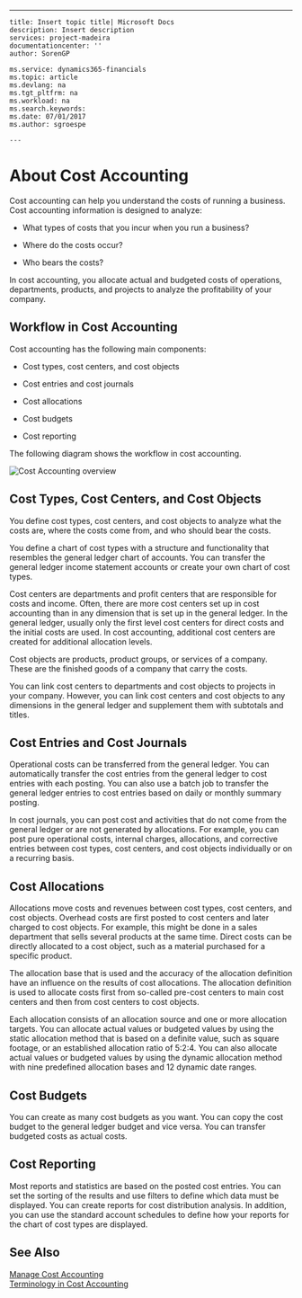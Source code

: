 ---
    title: Insert topic title| Microsoft Docs
    description: Insert description
    services: project-madeira
    documentationcenter: ''
    author: SorenGP

    ms.service: dynamics365-financials
    ms.topic: article
    ms.devlang: na
    ms.tgt_pltfrm: na
    ms.workload: na
    ms.search.keywords:
    ms.date: 07/01/2017
    ms.author: sgroespe

    ---
# About Cost Accounting
Cost accounting can help you understand the costs of running a business. Cost accounting information is designed to analyze:  
  
-   What types of costs that you incur when you run a business?  
  
-   Where do the costs occur?  
  
-   Who bears the costs?  
  
 In cost accounting, you allocate actual and budgeted costs of operations, departments, products, and projects to analyze the profitability of your company.  
  
## Workflow in Cost Accounting  
 Cost accounting has the following main components:  
  
-   Cost types, cost centers, and cost objects  
  
-   Cost entries and cost journals  
  
-   Cost allocations  
  
-   Cost budgets  
  
-   Cost reporting  
  
 The following diagram shows the workflow in cost accounting.  
  
 ![Cost Accounting overview](../FullExperience/media/costaccountingoverview.png "CostAccountingOverview")  
  
## Cost Types, Cost Centers, and Cost Objects  
 You define cost types, cost centers, and cost objects to analyze what the costs are, where the costs come from, and who should bear the costs.  
  
 You define a chart of cost types with a structure and functionality that resembles the general ledger chart of accounts. You can transfer the general ledger income statement accounts or create your own chart of cost types.  
  
 Cost centers are departments and profit centers that are responsible for costs and income. Often, there are more cost centers set up in cost accounting than in any dimension that is set up in the general ledger. In the general ledger, usually only the first level cost centers for direct costs and the initial costs are used. In cost accounting, additional cost centers are created for additional allocation levels.  
  
 Cost objects are products, product groups, or services of a company. These are the finished goods of a company that carry the costs.  
  
 You can link cost centers to departments and cost objects to projects in your company. However, you can link cost centers and cost objects to any dimensions in the general ledger and supplement them with subtotals and titles.  
  
## Cost Entries and Cost Journals  
 Operational costs can be transferred from the general ledger. You can automatically transfer the cost entries from the general ledger to cost entries with each posting. You can also use a batch job to transfer the general ledger entries to cost entries based on daily or monthly summary posting.  
  
 In cost journals, you can post cost and activities that do not come from the general ledger or are not generated by allocations. For example, you can post pure operational costs, internal charges, allocations, and corrective entries between cost types, cost centers, and cost objects individually or on a recurring basis.  
  
## Cost Allocations  
 Allocations move costs and revenues between cost types, cost centers, and cost objects. Overhead costs are first posted to cost centers and later charged to cost objects. For example, this might be done in a sales department that sells several products at the same time. Direct costs can be directly allocated to a cost object, such as a material purchased for a specific product.  
  
 The allocation base that is used and the accuracy of the allocation definition have an influence on the results of cost allocations. The allocation definition is used to allocate costs first from so-called pre-cost centers to main cost centers and then from cost centers to cost objects.  
  
 Each allocation consists of an allocation source and one or more allocation targets. You can allocate actual values or budgeted values by using the static allocation method that is based on a definite value, such as square footage, or an established allocation ratio of 5:2:4. You can also allocate actual values or budgeted values by using the dynamic allocation method with nine predefined allocation bases and 12 dynamic date ranges.  
  
## Cost Budgets  
 You can create as many cost budgets as you want. You can copy the cost budget to the general ledger budget and vice versa. You can transfer budgeted costs as actual costs.  
  
## Cost Reporting  
 Most reports and statistics are based on the posted cost entries. You can set the sorting of the results and use filters to define which data must be displayed. You can create reports for cost distribution analysis. In addition, you can use the standard account schedules to define how your reports for the chart of cost types are displayed.  
  
## See Also  
 [Manage Cost Accounting](../FullExperience/manage-cost-accounting.md)   
 [Terminology in Cost Accounting](../FullExperience/terminology-in-cost-accounting.md)